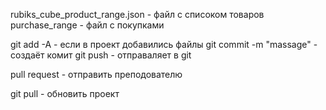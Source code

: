 rubiks_cube_product_range.json - файл с списоком товаров 
purchase_range - файл с покупками

git add -A - если в проект добавились файлы
git commit -m "massage" - создаёт комит
git push - отправаляет в git

pull request - отправить преподователю 

git pull - обновить проект
